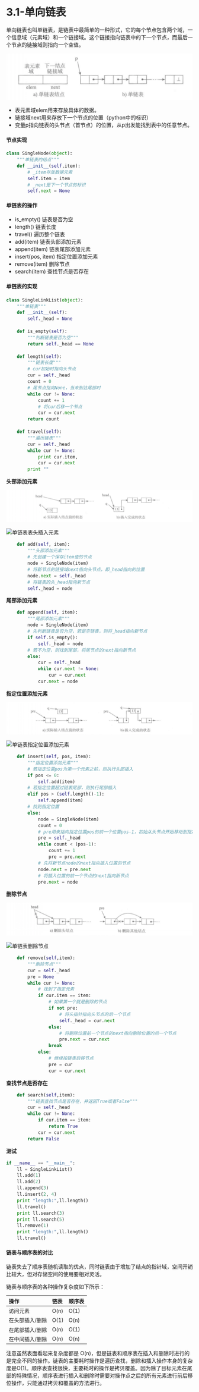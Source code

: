 # 3.1-单向链表

单向链表也叫单链表，是链表中最简单的一种形式，它的每个节点包含两个域，一个信息域（元素域）和一个链接域。这个链接指向链表中的下一个节点，而最后一个节点的链接域则指向一个空值。

![](../.gitbook/assets/image.png)

* 表元素域elem用来存放具体的数据。
* 链接域next用来存放下一个节点的位置（python中的标识）
* 变量p指向链表的头节点（首节点）的位置，从p出发能找到表中的任意节点。

#### 节点实现 <a id="&#x8282;&#x70B9;&#x5B9E;&#x73B0;"></a>

```python
class SingleNode(object):
    """单链表的结点"""
    def __init__(self,item):
        # _item存放数据元素
        self.item = item
        # _next是下一个节点的标识
        self.next = None
```

#### 单链表的操作 <a id="&#x5355;&#x94FE;&#x8868;&#x7684;&#x64CD;&#x4F5C;"></a>

* is\_empty\(\) 链表是否为空
* length\(\) 链表长度
* travel\(\) 遍历整个链表
* add\(item\) 链表头部添加元素
* append\(item\) 链表尾部添加元素
* insert\(pos, item\) 指定位置添加元素
* remove\(item\) 删除节点
* search\(item\) 查找节点是否存在

#### 单链表的实现 <a id="&#x5355;&#x94FE;&#x8868;&#x7684;&#x5B9E;&#x73B0;"></a>

```python
class SingleLinkList(object):
    """单链表"""
    def __init__(self):
        self._head = None

    def is_empty(self):
        """判断链表是否为空"""
        return self._head == None

    def length(self):
        """链表长度"""
        # cur初始时指向头节点
        cur = self._head
        count = 0
        # 尾节点指向None，当未到达尾部时
        while cur != None:
            count += 1
            # 将cur后移一个节点
            cur = cur.next
        return count

    def travel(self):
        """遍历链表"""
        cur = self._head
        while cur != None:
            print cur.item,
            cur = cur.next
        print ""
```

**头部添加元素**

![](../.gitbook/assets/image%20%281%29.png)

![&#x5355;&#x94FE;&#x8868;&#x8868;&#x5934;&#x63D2;&#x5165;&#x5143;&#x7D20;](../images/单链表表头插入元素.png)

```python
    def add(self, item):
        """头部添加元素"""
        # 先创建一个保存item值的节点
        node = SingleNode(item)
        # 将新节点的链接域next指向头节点，即_head指向的位置
        node.next = self._head
        # 将链表的头_head指向新节点
        self._head = node
```

**尾部添加元素**

```python
    def append(self, item):
        """尾部添加元素"""
        node = SingleNode(item)
        # 先判断链表是否为空，若是空链表，则将_head指向新节点
        if self.is_empty():
            self._head = node
        # 若不为空，则找到尾部，将尾节点的next指向新节点
        else:
            cur = self._head
            while cur.next != None:
                cur = cur.next
            cur.next = node
```

**指定位置添加元素**

![](../.gitbook/assets/image%20%282%29.png)

![&#x5355;&#x94FE;&#x8868;&#x6307;&#x5B9A;&#x4F4D;&#x7F6E;&#x6DFB;&#x52A0;&#x5143;&#x7D20;](../images/单链表指定位置添加元素.png)

```python
    def insert(self, pos, item):
        """指定位置添加元素"""
        # 若指定位置pos为第一个元素之前，则执行头部插入
        if pos <= 0:
            self.add(item)
        # 若指定位置超过链表尾部，则执行尾部插入
        elif pos > (self.length()-1):
            self.append(item)
        # 找到指定位置
        else:
            node = SingleNode(item)
            count = 0
            # pre用来指向指定位置pos的前一个位置pos-1，初始从头节点开始移动到指定位置
            pre = self._head
            while count < (pos-1):
                count += 1
                pre = pre.next
            # 先将新节点node的next指向插入位置的节点
            node.next = pre.next
            # 将插入位置的前一个节点的next指向新节点
            pre.next = node
```

**删除节点**

![](../.gitbook/assets/image%20%283%29.png)

![&#x5355;&#x94FE;&#x8868;&#x5220;&#x9664;&#x8282;&#x70B9;](../images/单链表删除节点.png)

```python
    def remove(self,item):
        """删除节点"""
        cur = self._head
        pre = None
        while cur != None:
            # 找到了指定元素
            if cur.item == item:
                # 如果第一个就是删除的节点
                if not pre:
                    # 将头指针指向头节点的后一个节点
                    self._head = cur.next
                else:
                    # 将删除位置前一个节点的next指向删除位置的后一个节点
                    pre.next = cur.next
                break
            else:
                # 继续按链表后移节点
                pre = cur
                cur = cur.next
```

**查找节点是否存在**

```python
    def search(self,item):
        """链表查找节点是否存在，并返回True或者False"""
        cur = self._head
        while cur != None:
            if cur.item == item:
                return True
            cur = cur.next
        return False
```

**测试**

```python
if __name__ == "__main__":
    ll = SingleLinkList()
    ll.add(1)
    ll.add(2)
    ll.append(3)
    ll.insert(2, 4)
    print "length:",ll.length()
    ll.travel()
    print ll.search(3)
    print ll.search(5)
    ll.remove(1)
    print "length:",ll.length()
    ll.travel()
```

#### 链表与顺序表的对比 <a id="&#x94FE;&#x8868;&#x4E0E;&#x987A;&#x5E8F;&#x8868;&#x7684;&#x5BF9;&#x6BD4;"></a>

链表失去了顺序表随机读取的优点，同时链表由于增加了结点的指针域，空间开销比较大，但对存储空间的使用要相对灵活。

链表与顺序表的各种操作复杂度如下所示：

| 操作 | 链表 | 顺序表 |
| :--- | :--- | :--- |
| 访问元素 | O\(n\) | O\(1\) |
| 在头部插入/删除 | O\(1\) | O\(n\) |
| 在尾部插入/删除 | O\(n\) | O\(1\) |
| 在中间插入/删除 | O\(n\) | O\(n\) |

注意虽然表面看起来复杂度都是 O\(n\)，但是链表和顺序表在插入和删除时进行的是完全不同的操作。链表的主要耗时操作是遍历查找，删除和插入操作本身的复杂度是O\(1\)。顺序表查找很快，主要耗时的操作是拷贝覆盖。因为除了目标元素在尾部的特殊情况，顺序表进行插入和删除时需要对操作点之后的所有元素进行前后移位操作，只能通过拷贝和覆盖的方法进行。

